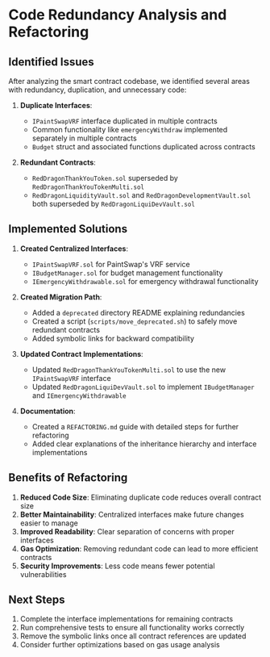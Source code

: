 # Code Redundancy Analysis and Refactoring

## Identified Issues

After analyzing the smart contract codebase, we identified several areas with redundancy, duplication, and unnecessary code:

1. **Duplicate Interfaces**:
   - `IPaintSwapVRF` interface duplicated in multiple contracts
   - Common functionality like `emergencyWithdraw` implemented separately in multiple contracts
   - `Budget` struct and associated functions duplicated across contracts

2. **Redundant Contracts**:
   - `RedDragonThankYouToken.sol` superseded by `RedDragonThankYouTokenMulti.sol`
   - `RedDragonLiquidityVault.sol` and `RedDragonDevelopmentVault.sol` both superseded by `RedDragonLiquiDevVault.sol`

## Implemented Solutions

1. **Created Centralized Interfaces**:
   - `IPaintSwapVRF.sol` for PaintSwap's VRF service
   - `IBudgetManager.sol` for budget management functionality
   - `IEmergencyWithdrawable.sol` for emergency withdrawal functionality

2. **Created Migration Path**:
   - Added a `deprecated` directory README explaining redundancies
   - Created a script (`scripts/move_deprecated.sh`) to safely move redundant contracts
   - Added symbolic links for backward compatibility

3. **Updated Contract Implementations**:
   - Updated `RedDragonThankYouTokenMulti.sol` to use the new `IPaintSwapVRF` interface
   - Updated `RedDragonLiquiDevVault.sol` to implement `IBudgetManager` and `IEmergencyWithdrawable`

4. **Documentation**:
   - Created a `REFACTORING.md` guide with detailed steps for further refactoring
   - Added clear explanations of the inheritance hierarchy and interface implementations

## Benefits of Refactoring

1. **Reduced Code Size**: Eliminating duplicate code reduces overall contract size
2. **Better Maintainability**: Centralized interfaces make future changes easier to manage
3. **Improved Readability**: Clear separation of concerns with proper interfaces
4. **Gas Optimization**: Removing redundant code can lead to more efficient contracts
5. **Security Improvements**: Less code means fewer potential vulnerabilities

## Next Steps

1. Complete the interface implementations for remaining contracts
2. Run comprehensive tests to ensure all functionality works correctly
3. Remove the symbolic links once all contract references are updated
4. Consider further optimizations based on gas usage analysis 